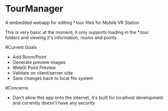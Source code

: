 # TourManager
A embedded webapp for editing *.tour files for Mobile VR Station

This is very basic at the moment, it only supports loading in the *.tour folders and viewing it's information, rooms and points.

#Current Goals
- Add Room/Point
- Generate preview images
- WebGl Point Preview
- Validate on client/server side
- Save changes back to local file system

#Concerns
- Don't allow this app onto the internet, it's built for localhost development and currently doesn't have any security
